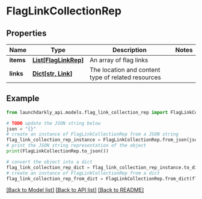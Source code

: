 # FlagLinkCollectionRep


## Properties

Name | Type | Description | Notes
------------ | ------------- | ------------- | -------------
**items** | [**List[FlagLinkRep]**](FlagLinkRep.md) | An array of flag links | 
**links** | [**Dict[str, Link]**](Link.md) | The location and content type of related resources | 

## Example

```python
from launchdarkly_api.models.flag_link_collection_rep import FlagLinkCollectionRep

# TODO update the JSON string below
json = "{}"
# create an instance of FlagLinkCollectionRep from a JSON string
flag_link_collection_rep_instance = FlagLinkCollectionRep.from_json(json)
# print the JSON string representation of the object
print(FlagLinkCollectionRep.to_json())

# convert the object into a dict
flag_link_collection_rep_dict = flag_link_collection_rep_instance.to_dict()
# create an instance of FlagLinkCollectionRep from a dict
flag_link_collection_rep_from_dict = FlagLinkCollectionRep.from_dict(flag_link_collection_rep_dict)
```
[[Back to Model list]](../README.md#documentation-for-models) [[Back to API list]](../README.md#documentation-for-api-endpoints) [[Back to README]](../README.md)


